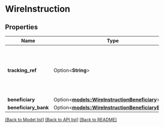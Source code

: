 # WireInstruction

## Properties

Name | Type | Description | Notes
------------ | ------------- | ------------- | -------------
**tracking_ref** | Option<**String**> | Circle tracking reference that needs to be set in the wire reference field. | [optional]
**beneficiary** | Option<[**models::WireInstructionBeneficiary**](WireInstructionBeneficiary.md)> |  | [optional]
**beneficiary_bank** | Option<[**models::WireInstructionBeneficiaryBank**](WireInstructionBeneficiaryBank.md)> |  | [optional]

[[Back to Model list]](../README.md#documentation-for-models) [[Back to API list]](../README.md#documentation-for-api-endpoints) [[Back to README]](../README.md)


